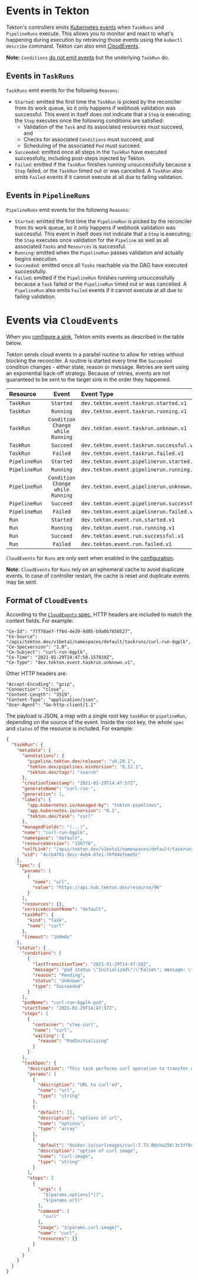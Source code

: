 <!--
---
linkTitle: "Events"
weight: 302
---
-->

# Events in Tekton

Tekton's controllers emits [Kubernetes events](https://kubernetes.io/docs/reference/generated/kubernetes-api/v1.18/#event-v1-core)
when `TaskRuns` and `PipelineRuns` execute. This allows you to monitor and react to what's happening during execution by
retrieving those events using the `kubectl describe` command. Tekton can also emit [CloudEvents](https://github.com/cloudevents/spec).

**Note:** `Conditions` [do not emit events](https://github.com/tektoncd/pipeline/issues/2461)
but the underlying `TaskRun` do.

## Events in `TaskRuns`

`TaskRuns` emit events for the following `Reasons`:

- `Started`: emitted the first time the `TaskRun` is picked by the
  reconciler from its work queue, so it only happens if webhook validation was
  successful. This event in itself does not indicate that a `Step` is executing;
  the `Step` executes once the following conditions are satisfied:
  - Validation of the `Task` and  its associated resources must succeed, and
  - Checks for associated `Conditions` must succeed, and
  - Scheduling of the associated `Pod` must succeed.
- `Succeeded`: emitted once all steps in the `TaskRun` have executed successfully,
   including post-steps injected by Tekton.
- `Failed`: emitted if the `TaskRun` finishes running unsuccessfully because a `Step` failed,
   or the `TaskRun` timed out or was cancelled. A `TaskRun` also emits `Failed` events
   if it cannot execute at all due to failing validation.

## Events in `PipelineRuns`

`PipelineRuns` emit events for the following `Reasons`:

- `Started`: emitted the first time the `PipelineRun` is picked by the
  reconciler from its work queue, so it only happens if webhook validation was
  successful. This event in itself does not indicate that a `Step` is executing;
  the `Step` executes once validation for the `Pipeline` as well as all associated `Tasks`
  and `Resources` is successful.
- `Running`: emitted when the `PipelineRun` passes validation and
  actually begins execution.
- `Succeeded`: emitted once all `Tasks` reachable via the DAG have
  executed successfully.
- `Failed`: emitted if the `PipelineRun` finishes running unsuccessfully because a `Task` failed or the
  `PipelineRun` timed out or was cancelled. A `PipelineRun` also emits `Failed` events if it cannot
  execute at all due to failing validation.

# Events via `CloudEvents`

When you [configure a sink](./additional-configs.md#configuring-cloudevents-notifications), Tekton emits
events as described in the table below.

Tekton sends cloud events in a parallel routine to allow for retries without blocking the
reconciler. A routine is started every time the `Succeeded` condition changes - either state,
reason or message. Retries are sent using an exponential back-off strategy.
Because of retries, events are not guaranteed to be sent to the target sink in the order they happened.

Resource      |Event    |Event Type
:-------------|:-------:|:----------------------------------------------------------
`TaskRun`     | `Started` | `dev.tekton.event.taskrun.started.v1`
`TaskRun`     | `Running` | `dev.tekton.event.taskrun.running.v1`
`TaskRun`     | `Condition Change while Running` | `dev.tekton.event.taskrun.unknown.v1`
`TaskRun`     | `Succeed` | `dev.tekton.event.taskrun.successful.v1`
`TaskRun`     | `Failed`  | `dev.tekton.event.taskrun.failed.v1`
`PipelineRun` | `Started` | `dev.tekton.event.pipelinerun.started.v1`
`PipelineRun` | `Running` | `dev.tekton.event.pipelinerun.running.v1`
`PipelineRun` | `Condition Change while Running` | `dev.tekton.event.pipelinerun.unknown.v1`
`PipelineRun` | `Succeed` | `dev.tekton.event.pipelinerun.successful.v1`
`PipelineRun` | `Failed`  | `dev.tekton.event.pipelinerun.failed.v1`
`Run`         | `Started` | `dev.tekton.event.run.started.v1`
`Run`         | `Running` | `dev.tekton.event.run.running.v1`
`Run`         | `Succeed` | `dev.tekton.event.run.successful.v1`
`Run`         | `Failed`  | `dev.tekton.event.run.failed.v1`

`CloudEvents` for `Runs` are only sent when enabled in the [configuration](./additional-configs.md#configuring-cloudevents-notifications).

**Note**: `CloudEvents` for `Runs` rely on an ephemeral cache to avoid duplicate
events. In case of controller restart, the cache is reset and duplicate events
may be sent.

## Format of `CloudEvents`

According to the [`CloudEvents` spec](https://github.com/cloudevents/spec/blob/main/cloudevents/spec.md), HTTP headers are included to match the context fields. For example:

```
"Ce-Id": "77f78ae7-ff6d-4e39-9d05-b9a0b7850527",
"Ce-Source": "/apis/tekton.dev/v1beta1/namespaces/default/taskruns/curl-run-6gplk",
"Ce-Specversion": "1.0",
"Ce-Subject": "curl-run-6gplk",
"Ce-Time": "2021-01-29T14:47:58.157819Z",
"Ce-Type": "dev.tekton.event.taskrun.unknown.v1",
```

Other HTTP headers are:
```
"Accept-Encoding": "gzip",
"Connection": "close",
"Content-Length": "3519",
"Content-Type": "application/json",
"User-Agent": "Go-http-client/1.1"
```

The payload is JSON, a map with a single root key `taskRun` or `pipelineRun`, depending on the source
of the event. Inside the root key, the whole `spec` and `status` of the resource is included. For example:

```json
{
  "taskRun": {
    "metadata": {
      "annotations": {
        "pipeline.tekton.dev/release": "v0.20.1",
        "tekton.dev/pipelines.minVersion": "0.12.1",
        "tekton.dev/tags": "search"
      },
      "creationTimestamp": "2021-01-29T14:47:57Z",
      "generateName": "curl-run-",
      "generation": 1,
      "labels": {
        "app.kubernetes.io/managed-by": "tekton-pipelines",
        "app.kubernetes.io/version": "0.1",
        "tekton.dev/task": "curl"
      },
      "managedFields": "(...)",
      "name": "curl-run-6gplk",
      "namespace": "default",
      "resourceVersion": "156770",
      "selfLink": "/apis/tekton.dev/v1beta1/namespaces/default/taskruns/curl-run-6gplk",
      "uid": "4ccb4f01-3ecc-4eb4-87e1-76f04efeee5c"
    },
    "spec": {
      "params": [
        {
          "name": "url",
          "value": "https://api.hub.tekton.dev/resource/96"
        }
      ],
      "resources": {},
      "serviceAccountName": "default",
      "taskRef": {
        "kind": "Task",
        "name": "curl"
      },
      "timeout": "1h0m0s"
    },
    "status": {
      "conditions": [
        {
          "lastTransitionTime": "2021-01-29T14:47:58Z",
          "message": "pod status \"Initialized\":\"False\"; message: \"containers with incomplete status: [place-tools]\"",
          "reason": "Pending",
          "status": "Unknown",
          "type": "Succeeded"
        }
      ],
      "podName": "curl-run-6gplk-pod",
      "startTime": "2021-01-29T14:47:57Z",
      "steps": [
        {
          "container": "step-curl",
          "name": "curl",
          "waiting": {
            "reason": "PodInitializing"
          }
        }
      ],
      "taskSpec": {
        "description": "This task performs curl operation to transfer data from internet.",
        "params": [
          {
            "description": "URL to curl'ed",
            "name": "url",
            "type": "string"
          },
          {
            "default": [],
            "description": "options of url",
            "name": "options",
            "type": "array"
          },
          {
            "default": "docker.io/curlimages/curl:7.72.0@sha256:3c3ff0c379abb1150bb586c7d55848ed4dcde4a6486b6f37d6815aed569332fe",
            "description": "option of curl image",
            "name": "curl-image",
            "type": "string"
          }
        ],
        "steps": [
          {
            "args": [
              "$(params.options[*])",
              "$(params.url)"
            ],
            "command": [
              "curl"
            ],
            "image": "$(params.curl-image)",
            "name": "curl",
            "resources": {}
          }
        ]
      }
    }
  }
}
```

